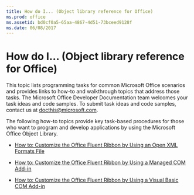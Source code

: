 ```yaml
---
title: How do I... (Object library reference for Office)
ms.prod: office
ms.assetid: bd0cf0a5-65aa-4867-4d51-73bceed9128f
ms.date: 06/08/2017
---
```



# How do I... (Object library reference for Office)

This topic lists programming tasks for common Microsoft Office scenarios and provides links to how-to and walkthrough topics that address those tasks. The Microsoft Office Developer Documentation team welcomes your task ideas and code samples. To submit task ideas and code samples, contact us at [docthis@microsoft.com](mailto:docthis@microsoft.com).

The following how-to topics provide key task-based procedures for those who want to program and develop applications by using the Microsoft Office Object Library.




- [How to: Customize the Office Fluent Ribbon by Using an Open XML Formats File](customize-the-office-fluent-ribbon-by-using-an-open-xml-formats-file.md)
    
- [How to: Customize the Office Fluent Ribbon by Using a Managed COM Add-in](customize-the-office-fluent-ribbon-by-using-a-managed-com-add-in.md)
    
- [How to: Customize the Office Fluent Ribbon by Using a Visual Basic COM Add-in](http://msdn.microsoft.com/library/954682c2-8645-7715-308f-ac71e0f980d5%28Office.15%29.aspx)
    



